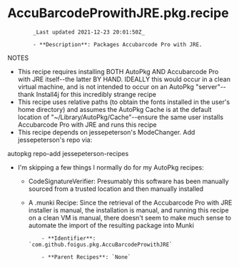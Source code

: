 # AccuBarcodeProwithJRE.pkg.recipe

            _Last updated 2021-12-23 20:01:50Z_

            - **Description**: Packages Accubarcode Pro with JRE.

NOTES

- This recipe requires installing BOTH AutoPkg AND Accubarcode Pro with JRE itself--the latter BY HAND.  IDEALLY this would occur in a clean virtual machine, and is not intended to occur on an AutoPkg "server"--thank Install4j for this incredibly strange recipe
- This recipe uses relative paths (to obtain the fonts installed in the user's home directory) and assumes the AutoPkg Cache is at the default location of "~/Library/AutoPkg/Cache"--ensure the same user installs Accubarcode Pro with JRE and runs this recipe
- This recipe depends on jessepeterson's ModeChanger.  Add jessepeterson's repo via:

autopkg repo-add jessepeterson-recipes

- I'm skipping a few things I normally do for my AutoPkg recipes:
  - CodeSignatureVerifier: Presumably this software has been manually sourced from a trusted location and then manually installed
  - A .munki Recipe: Since the retrieval of the Accubarcode Pro with JRE installer is manual, the installation is manual, and running this recipe on a clean VM is manual, there doesn't seem to make much sense to automate the import of the resulting package into Munki

            - **Identifier**: `com.github.foigus.pkg.AccuBarcodeProwithJRE`

            - **Parent Recipes**: `None`
